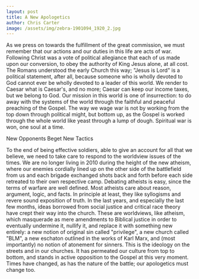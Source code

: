 ```yaml
---
layout: post
title: A New Apologetics
author: Chris Carter
image: /assets/img/zebra-1901094_1920_2.jpg
---
```


As we press on towards the fulfillment of the great commission, we must remember that our actions and our duties in this life are acts of war. Following Christ was a vote of political allegiance that each of us made upon our conversion, to obey the authority of King Jesus alone, at all cost. The Romans understood the early Church this way; "Jesus is Lord" is a political statement, after all, because someone who is wholly devoted to God cannot ever be wholly devoted to a leader of this world. We render to Caesar what is Caesar's, and no more; Caesar can keep our income taxes, but we belong to God. Our mission in this world is one of insurrection: to do away with the systems of the world through the faithful and peaceful preaching of the Gospel. The way we wage war is not by working from the top down through political might, but bottom up, as the Gospel is worked through the whole world like yeast through a lump of dough. Spiritual war is won, one soul at a time.

<p class="title is-5" style="margin: 0 0 0.5em">New Opponents Beget New Tactics</p>

To the end of being effective soldiers, able to give an account for all that we believe, we need to take care to respond to the worldview issues of the times. We are no longer living in 2010 during the height of the new atheism, where our enemies cordially lined up on the other side of the battlefield from us and each brigade exchanged shots back and forth before each side retreated to their own respective camp. Debating atheists is easy, since the terms of warfare are well defined. Most atheists care about reason, argument, logic, and facts. In principle at least, they like syllogisms and revere sound exposition of truth. In the last years, and especially the last few months, ideas borrowed from social justice and critical race theory have crept their way into the church. These are worldviews, like atheism, which masquerade as mere amendments to Biblical justice in order to eventually undermine it, nullify it, and replace it with something new entirely: a new notion of original sin called "privilege", a new church called "BLM", a new eschaton outlined in the works of Karl Marx, and (most importantly) no notion of atonement for sinners. This is the ideology on the streets and in our churches. It has permeated our culture from top to bottom, and stands in active opposition to the Gospel at this very moment. Times have changed, as has the nature of the battle; our apologetics must change too.

